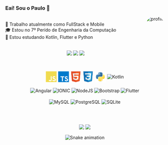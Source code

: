
### Eaí! Sou o Paulo 👋

<img align="right" alt="profile" height="150" style="border-radius:50px;" src="https://media.discordapp.net/attachments/956389426337050625/956389455567130694/luffy.jpeg?width=960&height=564">
  
<div style="display: inline_block;">
  <br>
🔭 Trabalho atualmente como FullStack e Mobile
  <br>
🎓 Estou no 7º Perído de Engenharia da Computação
  <br>
🌱 Estou estudando Kotlin, Flutter e Python
  <br>
  <br>
  <br>
  <div align="center"> 
  <a href="https://www.instagram.com/o.paulooo/" target="_blank"><img src="https://img.shields.io/badge/-Instagram-%23E4405F?style=for-the-badge&logo=instagram&logoColor=white" target="_blank"></a>
 	<a href="https://www.twitch.tv/0pixter" target="_blank"><img src="https://img.shields.io/badge/Twitch-9146FF?style=for-the-badge&logo=twitch&logoColor=white" target="_blank"></a>
  <a href="https://www.linkedin.com/in/paulo-victor-cruz" target="_blank"><img src="https://img.shields.io/badge/-LinkedIn-%230077B5?style=for-the-badge&logo=linkedin&logoColor=white" target="_blank"></a> 
  <br>
</div>

  
  ##

  
<div style="display: inline_block;" align="center">
  
  <br>
  <img align="center" alt="JS" height="35" width="auto" src="https://raw.githubusercontent.com/devicons/devicon/master/icons/javascript/javascript-plain.svg">
  
  <img align="center" alt="TS" height="35" width="auto" src="https://raw.githubusercontent.com/devicons/devicon/master/icons/typescript/typescript-plain.svg">
    
  <img align="center" alt="HTML" height="35" width="auto" src="https://raw.githubusercontent.com/devicons/devicon/master/icons/html5/html5-original.svg">
  
  <img align="center" alt="CSS" height="35" width="auto" src="https://raw.githubusercontent.com/devicons/devicon/master/icons/css3/css3-original.svg">
  
  <img align="center" alt="Python" height="35" width="auto" src="https://raw.githubusercontent.com/devicons/devicon/master/icons/python/python-original.svg">
  
  <img align="center" alt="Kotlin" height="35" width="auto" src="https://cdn.jsdelivr.net/gh/devicons/devicon/icons/kotlin/kotlin-original.svg">
    
  <br>
  <br>
    
  <img align="center" alt="Angular" height="35" width="auto" src="https://cdn.jsdelivr.net/gh/devicons/devicon/icons/angularjs/angularjs-original.svg">
  
  <img align="center" alt="IONIC" height="35" width="auto" src="https://cdn.jsdelivr.net/gh/devicons/devicon/icons/ionic/ionic-original.svg">
    
  <img align="center" alt="NodeJS" height="35" width="auto" src="https://cdn.jsdelivr.net/gh/devicons/devicon/icons/nodejs/nodejs-original.svg">
    
  <img align="center" alt="Bootstrap" height="35" width="auto" src="https://cdn.jsdelivr.net/gh/devicons/devicon/icons/bootstrap/bootstrap-original.svg">
  
  <img align="center" alt="Flutter" height="35" width="auto" src="https://cdn.jsdelivr.net/gh/devicons/devicon/icons/flutter/flutter-original.svg">
  
  
  <br>
  <br>
    
    
  <img align="center" alt="MySQL" height="50" width="auto" src="https://cdn.jsdelivr.net/gh/devicons/devicon/icons/mysql/mysql-original.svg">
  <img align="center" alt="PostgreSQL" height="50" width="auto" src="https://cdn.jsdelivr.net/gh/devicons/devicon/icons/postgresql/postgresql-original.svg">
  <img align="center" alt="SQLite" height="50" width="auto" src="https://cdn.jsdelivr.net/gh/devicons/devicon/icons/sqlite/sqlite-original.svg">
</div>
  
  <br>
  
  ##
  
  <br>
  
<div align="center">
  <a href="https://github.com/opaulooo"> </a>
  <img height="160em" src="https://github-readme-stats.vercel.app/api?username=opaulooo&show_icons=true&theme=dracula&include_all_commits=true&count_private=true"/>
  <img height="160em" src="https://github-readme-stats.vercel.app/api/top-langs/?username=opaulooo&layout=compact&langs_count=10&theme=dracula"/>
  <br>  
 
  ![Snake animation](https://github.com/opaulooo/opaulooo/blob/output/github-contribution-grid-snake.svg)
</div>
  
 
</div>
